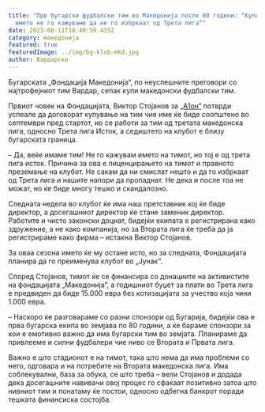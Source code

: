 ```yaml
---
title: "Прв бугарски фудбалски тим во Македонија после 80 години: “Купивме клуб,
  името не го кажуваме да не го избркаат од Трета лига“"
date: 2023-08-11T18:40:59.415Z
category: македонија
featured: true
featuredImage: ../img/bg-klub-mkd.jpg
author: Вардарски
---
```

<!--StartFragment-->

Бугарската „Фондација Македонија“, по неуспешните преговори со најтрофејниот тим Вардар, сепак купи македонски фудбалски тим.

Првиот човек на Фондацијата, Виктор Стојанов за [„А1он“](https://a1on.mk/) потврди успеале да договорат купување на тим чие име ќе биде соопштено во септември пред стартот, но се работи за тим од третата македонска лига, односно Трета лига Исток, а седиштето на клубот е близу бугарската граница.

– Да, веќе имаме тим! Не го кажувам името на тимот, но тој е од трета лига исток. Причина за ова е лиценцирањето на тимот и правното преземање на клубот. Не сакам да ни смислат нешто и да го избркаат од Трета лига и нашите напори да пропаднат. Не дека и после тоа не можат, но ќе биде многу тешко и скандалозно.

Следната недела во клубот ќе има наш претставник кој ќе биде директор, а досегашниот директор ќе стане заменик директор. Работите и чисто законски доцнат, бидејќи екипата е регистрирана како здружение, а не како компанија, но за Втората лига ќе треба да ја регистрираме како фирма – истакна Виктор Стојанов.

За оваа сезона името ќе му остане исто, но за следната, Фондацијата планира да го преименува клубот во „Јунак“.

Според Стојанов, тимот ќе се финансира со донациите на активистите на фондацијата „Македонија“, а годишниот буџет за плати во Трета лига е предвиден да биде 15.000 евра без котизацијата за учество која чини 1.000 евра.

– Наскоро ќе разговараме со разни спонзори од Бугарија, бидејќи ова е прва бугарска екипа во земјава по 80 години, а ќе бараме спонзори за кои е емотивно важно да има бугарски тим во земјата. Планираме да привлееме и силни фудбалери чие ниво се Втората и Првата лига.

Важно е што стадионот е на тимот, така што нема да има проблеми со него, одговара и на потребите на Втората македонска лига. Има соблекувални, база за обука, се што треба – вели Стојанов и додада дека досегашните навивачи овој процес го сфаќаат позитивно затоа што нивниот тим и понатаму ќе постои, односно одбегна банкрот поради тешката финансиска состојба.

<!--EndFragment-->